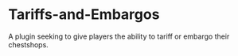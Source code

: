 # Tariffs-and-Embargos
A plugin seeking to give players the ability to tariff or embargo their chestshops.
